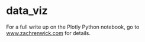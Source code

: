 # data_viz

For a full write up on the Plotly Python notebook, go to www.zachrenwick.com for details.
